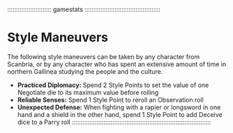 ::::::::::::::::::::::::: gamestats :::::::::::::::::::::::::::::::::::::::::::
# Style Maneuvers

The following style maneuvers can be taken by any character from Scanbria,
or by any character who has spent an extensive amount of
time in northern Gallinea studying the people and the culture.

 - **Practiced Diplomacy:** Spend 2 Style Points to set the value of one Negotiate die to its maximum value before rolling
 - **Reliable Senses:** Spend 1 Style Point to reroll an Observation roll
 - **Unexpected Defense:** When fighting with a rapier or longsword in one hand and a shield in the other hand, spend 1 Style Point to add Deceive dice to a Parry roll
:::::::::::::::::::::::::::::::::::::::::::::::::::::::::::::::::::::::::::::::
